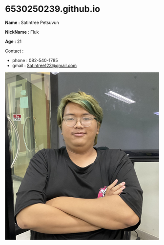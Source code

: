 # 6530250239.github.io
**Name** : Satintree Petsuvun

**NickName** : Fluk

**Age** : 21

Contact :
 - phone : 082-540-1785
 - gmail : Satintree123@gmail.com
  
![Alt text](IMG_0095.jpeg)
